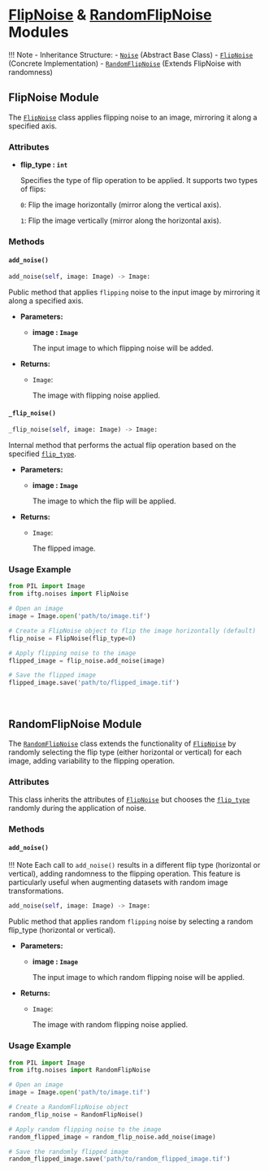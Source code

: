 # **<a href='#flipnoise-module' style="text-decoration: underline;">FlipNoise</a> & <a href='#randomflipnoise-module' style="text-decoration: underline;">RandomFlipNoise</a> Modules**

!!! Note 
    - Inheritance Structure: 
        - <a href='../noise/#noise-module' style="text-decoration: underline;">`Noise`</a> (Abstract Base Class) 
        - <a href='#flipnoise-module' style="text-decoration: underline;">`FlipNoise`</a> (Concrete Implementation) 
        - <a href='#randomflipnoise-module' style="text-decoration: underline;">`RandomFlipNoise`</a> (Extends FlipNoise with randomness)

## **FlipNoise Module**
The <a href='#flipnoise-module' style="text-decoration: underline;">`FlipNoise`</a> class applies flipping noise to an image, mirroring it along a specified axis.

### **Attributes**
- **flip_type : `int`**

    Specifies the type of flip operation to be applied. It supports two types of flips:

    `0`: Flip the image horizontally (mirror along the vertical axis).
    
    `1`: Flip the image vertically (mirror along the horizontal axis).

### **Methods**
#### **`add_noise()`**
```py
add_noise(self, image: Image) -> Image:
```
Public method that applies `flipping` noise to the input image by mirroring it along a specified axis.

- **Parameters:**

    - **image : `Image`**

        The input image to which flipping noise will be added.

- **Returns:**

    - `Image`:

        The image with flipping noise applied.

#### **`_flip_noise()`**
```py
_flip_noise(self, image: Image) -> Image:
```
Internal method that performs the actual flip operation based on the specified <a href='#attributes' style="text-decoration: underline;">`flip_type`</a>.

- **Parameters:**

    - **image : `Image`**

        The image to which the flip will be applied.

- **Returns:**

    - `Image`:

        The flipped image.

### **Usage Example**
```py
from PIL import Image
from iftg.noises import FlipNoise

# Open an image
image = Image.open('path/to/image.tif')

# Create a FlipNoise object to flip the image horizontally (default)
flip_noise = FlipNoise(flip_type=0)

# Apply flipping noise to the image
flipped_image = flip_noise.add_noise(image)

# Save the flipped image
flipped_image.save('path/to/flipped_image.tif')
```

<br>

## **RandomFlipNoise Module**
The <a href='#randomflipnoise-module' style="text-decoration: underline;">`RandomFlipNoise`</a> class extends the functionality of <a href='#flipnoise-module' style="text-decoration: underline;">`FlipNoise`</a> by randomly selecting the flip type (either horizontal or vertical) for each image, adding variability to the flipping operation.

### **Attributes**
This class inherits the attributes of <a href='#flipnoise-module' style="text-decoration: underline;">`FlipNoise`</a> but chooses the <a href='#attributes' style="text-decoration: underline;">`flip_type`</a> randomly during the application of noise.

### **Methods**
#### **`add_noise()`**
!!! Note 
    Each call to `add_noise()` results in a different flip type (horizontal or vertical), adding randomness to the flipping operation. This feature is particularly useful when augmenting datasets with random image transformations.

```py
add_noise(self, image: Image) -> Image:
```
Public method that applies random `flipping` noise by selecting a random flip_type (horizontal or vertical).

- **Parameters:**

    - **image : `Image`**

        The input image to which random flipping noise will be applied.

- **Returns:**

    - `Image`:

        The image with random flipping noise applied.

### **Usage Example**
```py
from PIL import Image
from iftg.noises import RandomFlipNoise

# Open an image
image = Image.open('path/to/image.tif')

# Create a RandomFlipNoise object
random_flip_noise = RandomFlipNoise()

# Apply random flipping noise to the image
random_flipped_image = random_flip_noise.add_noise(image)

# Save the randomly flipped image
random_flipped_image.save('path/to/random_flipped_image.tif')
```